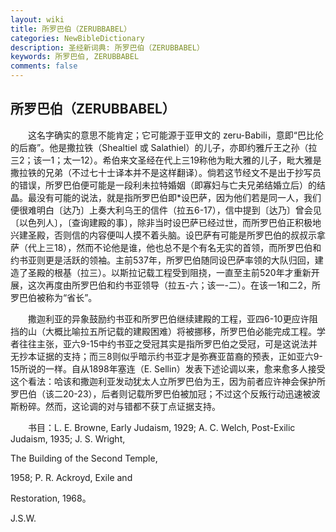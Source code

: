 ```yaml
---
layout: wiki
title: 所罗巴伯（ZERUBBABEL）
categories: NewBibleDictionary
description: 圣经新词典: 所罗巴伯（ZERUBBABEL）
keywords: 所罗巴伯, ZERUBBABEL
comments: false
---
```


## 所罗巴伯（ZERUBBABEL）

　　这名字确实的意思不能肯定；它可能源于亚甲文的 zeru-Babili，意即“巴比伦的后裔”。他是撒拉铁（Shealtiel 或 Salathiel）的儿子，亦即约雅斤王之孙（拉三2；该一1；太一12）。希伯来文圣经在代上三19称他为毗大雅的儿子，毗大雅是撒拉铁的兄弟（不过七十士译本并不是这样翻译）。倘若这节经文不是出于抄写员的错误，所罗巴伯便可能是一段利未拉特婚姻（即寡妇与亡夫兄弟结婚立后）的结晶。最没有可能的说法，就是指所罗巴伯即*设巴萨，因为他们若是同一人，我们便很难明白〔达乃〕上奏大利乌王的信件（拉五6-17），信中提到〔达乃〕曾会见〔以色列人〕，〔查询建殿的事〕，除非当时设巴萨已经过世，而所罗巴伯正积极地兴建圣殿，否则信的内容便叫人摸不着头脑。设巴萨有可能是所罗巴伯的叔叔示拿萨（代上三18），然而不论他是谁，他也总不是个有名无实的首领，而所罗巴伯和约书亚则更是活跃的领袖。主前537年，所罗巴伯随同设巴萨率领的大队归回，建造了圣殿的根基（拉三）。以斯拉记载工程受到阻挠，一直至主前520年才重新开展，这次再度由所罗巴伯和约书亚领导（拉五-六；该一-二）。在该一1和二2，所罗巴伯被称为“省长”。

　　撒迦利亚的异象鼓励约书亚和所罗巴伯继续建殿的工程，亚四6-10更应许阻挡的山（大概比喻拉五所记载的建殿困难）将被挪移，所罗巴伯必能完成工程。学者往往主张，亚六9-15中约书亚之受冠其实是指所罗巴伯之受冠，可是这说法并无抄本证据的支持；而三8则似乎暗示约书亚才是弥赛亚苗裔的预表，正如亚六9-15所说的一样。自从1898年塞连（E. Sellin）发表下述论调以来，愈来愈多人接受这个看法：哈该和撒迦利亚发动犹太人立所罗巴伯为王，因为前者应许神会保护所罗巴伯（该二20-23），后者则记载所罗巴伯被加冠；不过这个反叛行动迅速被波斯粉碎。然而，这论调的对与错都不获丁点证据支持。

　　书目：L. E. Browne, Early Judaism, 1929; A. C. Welch, Post-Exilic Judaism, 1935; J. S. Wright,

The Building of the Second Temple,

1958; P. R. Ackroyd, Exile and

Restoration, 1968。

J.S.W.








